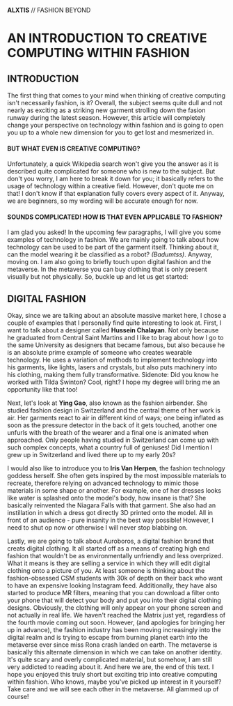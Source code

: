 **ALXTIS** // FASHION BEYOND
# AN INTRODUCTION TO CREATIVE COMPUTING WITHIN FASHION 
## INTRODUCTION
The first thing that comes to your mind when thinking of creative computing isn't necessarily fashion, is it? Overall, the subject seems quite dull and not nearly as exciting as a striking new garment strolling down the fasion runway during the latest season. However, this article will completely change your perspective on technology within fashion and is going to open you up to a whole new dimension for you to get lost and mesmerized in. 

#### BUT WHAT EVEN IS CREATIVE COMPUTING?
Unfortunately, a quick Wikipedia search won't give you the answer as it is described quite complicated for someone who is new to the subject. But don't you worry, I am here to break it down for you; it basically refers to the usage of technology within a creative field. However, don't quote me on that! I don't know if that explanation fully covers every aspect of it. Anyway, we are beginners, so my wording will be accurate enough for now. 

#### SOUNDS COMPLICATED! HOW IS THAT EVEN APPLICABLE TO FASHION?
I am glad you asked! In the upcoming few paragraphs, I will give you some examples of technology in fashion. We are mainly going to talk about how technology can be used to be part of the garment itself. Thinking about it, can the model wearing it be classified as a robot? *(Badumtss)*. Anyway, moving on. I am also going to briefly touch upon digital fashion and the metaverse. In the metaverse you can buy clothing that is only present visually but not physically. 
So, buckle up and let us get started: 

## DIGITAL FASHION
Okay, since we are talking about an absolute massive market here, I chose a couple of examples that I personally find quite interesting to look at. First, I want to talk about a designer called **Hussein Chalayan**. Not only because he graduated from Central Saint Martins and I like to brag about how I go to the same University as designers that became famous, but also because he is an absolute prime example of someone who creates wearable technology. He uses a variation of methods to implement technology into his garments, like lights, lasers and crystals, but also puts machinery into his clothing, making them fully transformative. Sidenote: Did you know he worked with Tilda Swinton? Cool, right? I hope my degree will bring me an opportunity like that too! 

Next, let's look at **Ying Gao**, also known as the fashion airbender. She studied fashion design in Switzerland and the central theme of her work is air. Her garments react to air in different kind of ways; one being inflated as soon as the pressure detector in the back of it gets touched, another one unfurls with the breath of the wearer and a final one is animated when approached. Only people having studied in Switzerland can come up with such complex concepts, what a country full of geniuses! Did I mention I grew up in Switzerland and lived there up to my early 20s? 

I would also like to introduce you to **Iris Van Herpen**, the fashion technology goddess herself. She often gets inspired by the most impossible materials to recreate, therefore relying on advanced technology to mimic those materials in some shape or another. For example, one of her dresses looks like water is splashed onto the model's body, how insane is that? She basically reinvented the Niagara Falls with that garment. She also had an instillation in which a dress got directly 3D printed onto the model. All in front of an audience - pure insanity in the best way possible! However, I need to shut op now or otherwise I will never stop blabbing on.

Lastly, we are going to talk about Auroboros, a digital fashion brand that creats digital clothing. It all started off as a means of creating high end fashion that wouldn't be as environmentally unfriendly and less overprized. What it means is they are selling a service in which they will edit digital clothing onto a picture of you. At least someone is thinking about the fashion-obsessed CSM students with 30k of depth on their back who want to have an expensive looking Instagram feed. Additionally, they have also started to produce MR filters, meaning that you can download a filter onto your phone that will detect your body and put you into their digital clothing designs. Obviously, the clothing will only appear on your phone screen and not actually in real life. We haven't reached the Matrix just yet, regardless of the fourth movie coming out soon. However, (and apologies for bringing her up in advance), the fashion industry has been moving increasingly into the digital realm and is trying to escape from burning planet earth into the metaverse ever since miss Rona crash landed on earth. The metaverse is basically this alternate dimension in which we can take on another identity. It's quite scary and overly complicated material, but somehow, I am still very addicted to reading about it. 
And here we are, the end of this text. I hope you enjoyed this truly short but exciting trip into creative computing within fashion. Who knows, maybe you've picked up interest in it yourself? Take care and we will see each other in the metaverse. All glammed up of course! 
